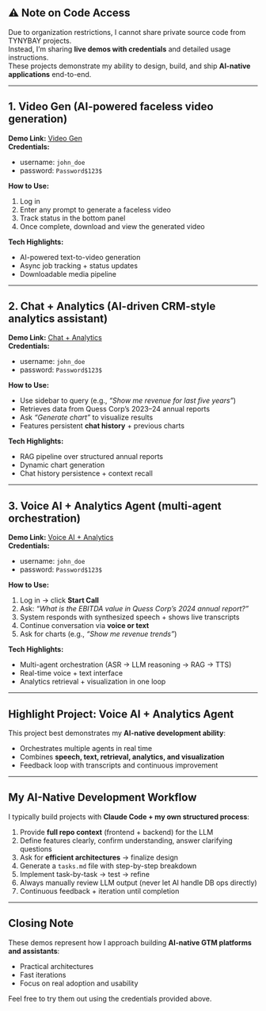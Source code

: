 
## ⚠ Note on Code Access  
Due to organization restrictions, I cannot share private source code from TYNYBAY projects.  
Instead, I’m sharing **live demos with credentials** and detailed usage instructions.  
These projects demonstrate my ability to design, build, and ship **AI-native applications** end-to-end.  

---

## 1.  Video Gen (AI-powered faceless video generation)  
**Demo Link:** [Video Gen](https://video-gen-fbcu9.ondigitalocean.app/)  
**Credentials:**  
- username: `john_doe`  
- password: `Password$123$`  

**How to Use:**  
1. Log in  
2. Enter any prompt to generate a faceless video  
3. Track status in the bottom panel  
4. Once complete, download and view the generated video  

**Tech Highlights:**  
- AI-powered text-to-video generation  
- Async job tracking + status updates  
- Downloadable media pipeline  

---

## 2.  Chat + Analytics (AI-driven CRM-style analytics assistant)  
**Demo Link:** [Chat + Analytics](https://quess-corp-fe-7ao56.ondigitalocean.app/)  
**Credentials:**  
- username: `john_doe`  
- password: `Password$123$`  

**How to Use:**  
- Use sidebar to query (e.g., *“Show me revenue for last five years”*)  
- Retrieves data from Quess Corp’s 2023–24 annual reports  
- Ask *“Generate chart”* to visualize results  
- Features persistent **chat history** + previous charts  

**Tech Highlights:**  
- RAG pipeline over structured annual reports  
- Dynamic chart generation  
- Chat history persistence + context recall  



---

## 3.  Voice AI + Analytics Agent (multi-agent orchestration)  
**Demo Link:** [Voice AI + Analytics](https://oclus-v3-frontend-686or.ondigitalocean.app/)  
**Credentials:**  
- username: `john_doe`  
- password: `Password$123$`  

**How to Use:**  
1. Log in → click **Start Call**  
2. Ask: *“What is the EBITDA value in Quess Corp’s 2024 annual report?”*  
3. System responds with synthesized speech + shows live transcripts  
4. Continue conversation via **voice or text**  
5. Ask for charts (e.g., *“Show me revenue trends”*)  

**Tech Highlights:**  
- Multi-agent orchestration (ASR → LLM reasoning → RAG → TTS)  
- Real-time voice + text interface  
- Analytics retrieval + visualization in one loop  

---

##  Highlight Project: Voice AI + Analytics Agent  
This project best demonstrates my **AI-native development ability**:  
- Orchestrates multiple agents in real time  
- Combines **speech, text, retrieval, analytics, and visualization**  
- Feedback loop with transcripts and continuous improvement  

---

##  My AI-Native Development Workflow  
I typically build projects with **Claude Code + my own structured process**:  

1. Provide **full repo context** (frontend + backend) for the LLM  
2. Define features clearly, confirm understanding, answer clarifying questions  
3. Ask for **efficient architectures** → finalize design  
4. Generate a `tasks.md` file with step-by-step breakdown  
5. Implement task-by-task → test → refine  
6. Always manually review LLM output (never let AI handle DB ops directly)  
7. Continuous feedback + iteration until completion  

---

## Closing Note  
These demos represent how I approach building **AI-native GTM platforms and assistants**:  
- Practical architectures  
- Fast iterations  
- Focus on real adoption and usability  

Feel free to try them out using the credentials provided above.
